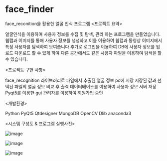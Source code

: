 # face_finder
face_reconition을 활용한 얼굴 인식 프로그램
<프로젝트 요약> 

 얼굴인식을 이용하여 사용자 정보를 수집 및 탐색, 관리 하는 프로그램을 만들었습니다. 웹캠과 이미지를 통해 사용자 정보를 생성하고 이를 이용하여 웹캠과 동영상 이미지에서 특정 사용자를 탐색하여 보여줍니다 추가로 로그인을 이용하여 DB에 사용자 정보를 업로드 다운로드 할 수 있게 하여 다른 공간에서도 같은 사용자 파일을 이용하여 탐색을 할 수 있습니다.

<프로젝트 구현 사항>

face_recognition 라이브러리로 파일에서 추출된 얼굴 정보 pc에 저장
저장된 값과 선택된 파일의 얼굴 정보 비교 후 출력
데이터베이스를 이용하여 사용자 정보 서버 저장
Pyqt5를 이용한 gui
관리자를 이용하여 회원가입 승인
 
<개발환경>  

Python PyQt5 Qtdesigner MongoDB OpenCV Dlib anaconda3 
 
<시스템 구성도 & 프로그램 실행사진>


![image](https://user-images.githubusercontent.com/31638904/160058883-b7fb31a1-8f43-41c2-b4f0-a3370a97867a.png)

![image](https://user-images.githubusercontent.com/31638904/160058896-c93ac4dd-5409-4aa6-937e-a6e68e62e760.png)

![image](https://user-images.githubusercontent.com/31638904/160058907-c57d9c3e-6a4d-49f9-9834-d14a9740e553.png)
